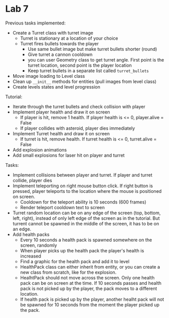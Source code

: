 # Lab 7

Previous tasks implemented:

- Create a Turret class with turret image
  - Turret is stationary at a location of your choice
  - Turret fires bullets towards the player
    - Use same bullet image but make turret bullets shorter (round)
    - Give turret a cannon cooldown
    - you can user Geometry class to get turret angle. First point is the turret location, 
    second point is the player location
    - Keep turret bullets in a separate list called `turret_bullets`
- Move image loading to Level class
- Clean up `__init__` methods for entities (pull images from level class)
- Create levels states and level progression

Tutorial: 

- Iterate through the turret bullets and check collision with player
- Implement player health and draw it on screen
  - If player is hit, remove 1 health. If player health is <= 0, player.alive = False
  - If player collides with asteroid, player dies immediately
- Implement Turret health and draw it on screen
  - If turret is hit, remove health. If turret health is <= 0, turret.alive = False
- Add explosion animations
- Add small explosions for laser hit on player and turret

Tasks:

- Implement collisions between player and turret. If player and turret collide,
  player dies
- Implement teleporting on right mouse button click. If right button is pressed, player 
  teleports to the location where the mouse is positioned on screen. 
  - Cooldown for the teleport ability is 10 seconds (600 frames)
  - Render teleport cooldown text to screen
- Turret random location can be on any edge of the screen (top, bottom, left,
  right), instead of only left edge of the screen as in the tutorial. But
  turrent cannot be spawned in the middle of the screen, it has to be on an edge.
- Add health packs
  - Every 10 seconds a health pack is spawned somewhere on the screen, randomly
  - When player picks up the health pack the player's health is increased
  - Find a graphic for the health pack and add it to level
  - HealthPack class can either inherit from entity, or you can create a new
    class from scratch, like for the explosion.
  - HealhtPack should not move across the screen. Only one health pack can be
    on screen at the time. If 10 seconds passes and health pack is not picked
    up by the player, the pack moves to a different location. 
  - If health pack is picked up by the player, another healht pack will not be
    spawned for 10 seconds from the moment the player picked up the pack.

